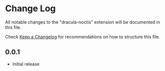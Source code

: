 # Change Log

All notable changes to the "dracula-noctis" extension will be documented in this file.

Check [Keep a Changelog](http://keepachangelog.com/) for recommendations on how to structure this file.


## 0.0.1

- Initial release
